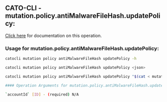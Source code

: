 
## CATO-CLI - mutation.policy.antiMalwareFileHash.updatePolicy:
[Click here](https://api.catonetworks.com/documentation/#mutation-mutation.policy.antiMalwareFileHash.updatePolicy) for documentation on this operation.

### Usage for mutation.policy.antiMalwareFileHash.updatePolicy:

```bash
catocli mutation policy antiMalwareFileHash updatePolicy -h

catocli mutation policy antiMalwareFileHash updatePolicy <json>

catocli mutation policy antiMalwareFileHash updatePolicy "$(cat < mutation.policy.antiMalwareFileHash.updatePolicy.json)"

#### Operation Arguments for mutation.policy.antiMalwareFileHash.updatePolicy ####

`accountId` [ID] - (required) N/A    
